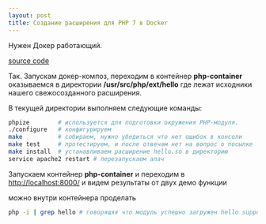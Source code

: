 ```yaml
---
layout: post
title: Создание расширения для РНР 7 в Docker 
---
```


Нужен Докер работающий.

[source code](https://github.com/davletyarov/php7ext)

Так.
Запускам докер-композ, переходим в контейнер **php-container**
оказываемся в директории **/usr/src/php/ext/hello** где лежат исходники нашего свежосозданного расширения.

В текущей директории выполняем следующие команды:
```bash
phpize        # используется для подготовки окружения PHP-модуля. 
./configure   # конфигурируем
make          # собираем, нужно убедиться что нет ошибок в консоли
make test     # протестируем, и после отвечам нет на вопрос о посылке
make install  # устанавливаем расширение hello.so в директорию
service apache2 restart # перезапускаем апач
```

Запускаем контейнер **php-container** и переходим в [http://localhost:8000/](http://localhost:8000/)
и видем результаты от двух демо функции 

можно внутри контейнера проделать
```bash
php -i | grep hello # говорящяя что модуль успешно загружен hello support => enabled
```
